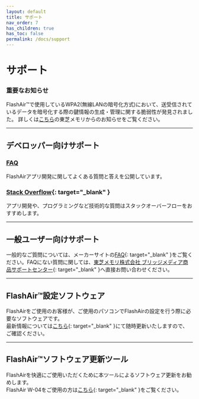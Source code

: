 ```yaml
---
layout: default
title: サポート
nav_order: 7
has_children: true
has_toc: false
permalink: /docs/support
---
```


# サポート

<div class="alert alert-warning" role="alert"><h3 class="alert-heading">重要なお知らせ</h3>FlashAir™で使用しているWPA2(無線LANの暗号化方式)において、送受信されているデータを暗号化する際の鍵情報の生成・管理に関する脆弱性が発見されました。 詳しくは<a href="https://www.toshiba-memory.co.jp/company/news/20171017-1.html" target="_blank">こちら</a>の東芝メモリからのお知らせをご覧ください。</div>

---
## デベロッパー向けサポート

### [FAQ](/faq)

FlashAirアプリ開発に関してよくある質問と答えを公開しています。

### [Stack Overflow](https://ja.stackoverflow.com/search?q=flashair){: target="_blank" }

アプリ開発や、プログラミングなど技術的な質問はスタックオーバーフローをおすすめします。

---
## 一般ユーザー向けサポート

一般的なご質問については、メーカーサイトの[FAQ](https://jp.toshiba-memory.com/support/faq/flashair.htm){: target="_blank" }をご覧ください。FAQにない質問に関しては、[東芝メモリ株式会社 ブリッジメディア商品サポートセンター](https://flash-support.toshiba-memory.com/ja-jp/){: target="_blank" }へ直接お問い合わせください。

---
## FlashAir™設定ソフトウェア

FlashAirをご使用のお客様が、ご使用のパソコンでFlashAirの設定を行う際に必要なソフトウェアです。<br>最新情報については[こちら](https://jp.toshiba-memory.com/support/download/flashair/software/we/software02.htm){: target="_blank" }にて随時更新いたしますので、ご確認ください。

---
## FlashAir™ソフトウェア更新ツール

FlashAirを快適にご使用いただくために本ツールによるソフトウェア更新をお勧めします。<br>FlashAir W-04をご使用の方は[こちら](https://jp.toshiba-memory.com/support/download/flashair/update/sduwa/update.htm){: target="_blank" }をご覧ください。
